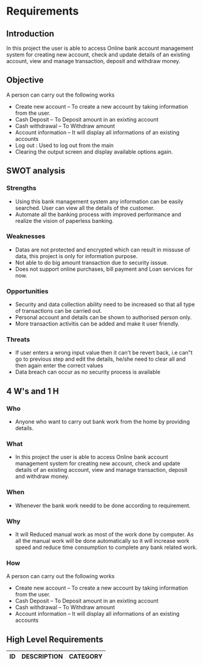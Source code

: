 # Requirements

## Introduction
In this project the user is able to access Online bank account management system for creating new account, check and update details of an existing account, view and manage transaction, deposit and withdraw money.

## Objective
A person can carry out the following works
* Create new account – To create a new account by taking information from the user.
* Cash Deposit – To Deposit amount in an exixting account
* Cash withdrawal – To Withdraw amount
* Account information – It will display all informations of an existing accounts
* Log out : Used to log out from the main
* Clearing the output screen and display available options again.  			

## SWOT analysis
### Strengths
* Using this bank management system any information can be easily searched. User can view all the details of the customer.
* Automate all the banking process with improved performance and realize the vision of paperless banking.

### Weaknesses
* Datas are not protected and encrypted which can result in missuse of data, this project is only for information purpose.
* Not able to do big amount transaction due to security isssue.
* Does not support online purchases, bill payment and Loan services for now.

### Opportunities
* Security and data collection ability need to be increased so that all type of transactions can be carried out.
* Personal account and details can be shown to authorised person only.
* More transaction activitis can be added and make it user friendly.

### Threats
* If user enters a wrong input value then it can't be revert back, i.e can"t go to previous step and edit the details, he/she need to clear all and then again enter the correct     values
* Data breach can occur as no security process is available

## 4 W's and 1 H

### Who
* Anyone who want to carry out bank work from the home by providing details.
### What
* In this project the user is able to access Online bank account management system for creating new account, check and update details of an existing account, view and manage         transaction, deposit and withdraw money.
### When
* Whenever the bank work needd to be done according to requirement.
### Why
*  It will Reduced manual work as most of the work done by computer. As all the manual work will be done automatically so it will increase work speed and reduce time consumption      to complete any bank related work.
### How
A person can carry out the following works
* Create new account – To create a new account by taking information from the user.
* Cash Deposit – To Deposit amount in an exixting account
* Cash withdrawal – To Withdraw amount
* Account information – It will display all informations of an existing accounts

## High Level Requirements
  |ID |DESCRIPTION |CATEGORY |
  |---|---|---|
  

